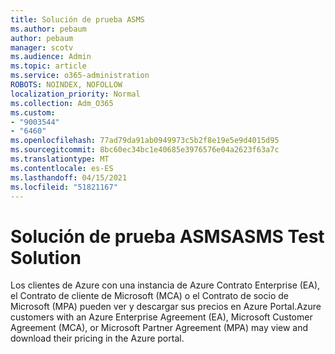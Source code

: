 ```yaml
---
title: Solución de prueba ASMS
ms.author: pebaum
author: pebaum
manager: scotv
ms.audience: Admin
ms.topic: article
ms.service: o365-administration
ROBOTS: NOINDEX, NOFOLLOW
localization_priority: Normal
ms.collection: Adm_O365
ms.custom:
- "9003544"
- "6460"
ms.openlocfilehash: 77ad79da91ab0949973c5b2f8e19e5e9d4015d95
ms.sourcegitcommit: 8bc60ec34bc1e40685e3976576e04a2623f63a7c
ms.translationtype: MT
ms.contentlocale: es-ES
ms.lasthandoff: 04/15/2021
ms.locfileid: "51821167"
---
```

# <a name="asms-test-solution"></a><span data-ttu-id="e8cf0-102">Solución de prueba ASMS</span><span class="sxs-lookup"><span data-stu-id="e8cf0-102">ASMS Test Solution</span></span>

<span data-ttu-id="e8cf0-103">Los clientes de Azure con una instancia de Azure Contrato Enterprise (EA), el Contrato de cliente de Microsoft (MCA) o el Contrato de socio de Microsoft (MPA) pueden ver y descargar sus precios en Azure Portal.</span><span class="sxs-lookup"><span data-stu-id="e8cf0-103">Azure customers with an Azure Enterprise Agreement (EA), Microsoft Customer Agreement (MCA), or Microsoft Partner Agreement (MPA) may view and download their pricing in the Azure portal.</span></span>
